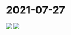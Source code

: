 # 2021-07-27

<image-container>
  <img preview="0" src="https://www.wangleant.com/turtle-images-thumbnail/IMG_20210727_211636.jpg"/>
</image-container>
<image-container>
  <img preview="0" src="https://www.wangleant.com/turtle-images-thumbnail/IMG_20210727_211644.jpg"/>
</image-container>